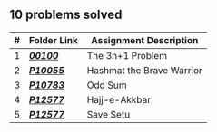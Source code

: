 ## 10 problems solved

|   #   | Folder Link | Assignment Description |
| :---: | ----------- | ---------------------- |
|1|***<a href= "https://github.com/spathak0919/4883-Programming-Techniques/tree/main/Assignments/Easy%20Breezy/00100">00100<a/>***|The 3n+1 Problem |
|   2|***<a href= "https://github.com/spathak0919/4883-Programming-Techniques/tree/main/Assignments/P10055">P10055<a/>***|Hashmat the Brave Warrior|
|   3|***<a href= "https://github.com/spathak0919/4883-Programming-Techniques/tree/main/Assignments/Easy%20Breezy/10783">P10783<a/>***|Odd Sum|
|   4|***<a href= "https://github.com/spathak0919/4883-Programming-Techniques/tree/main/Assignments/Easy%20Breezy/12577">P12577<a/>***|Hajj-e-Akkbar|
  |   5|***<a href= "https://github.com/spathak0919/4883-Programming-Techniques/tree/main/Assignments/Easy%20Breezy/12403">P12577<a/>***|Save Setu|

